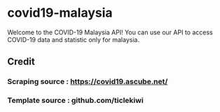 # covid19-malaysia
Welcome to the COVID-19 Malaysia API! You can use our API to access COVID-19 data and statistic only for malaysia.

## Credit
### Scraping source : https://covid19.ascube.net/
### Template source : github.com/ticlekiwi

